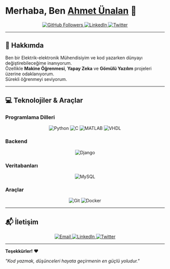 # Merhaba, Ben [Ahmet Ünalan](https://github.com/Ahmetunln) 👋

<p align="center">
  <a href="https://github.com/Ahmetunln">
    <img src="https://img.shields.io/github/followers/Ahmetunln?label=Takip%20Et&style=for-the-badge" alt="GitHub Followers"/>
  </a>
  <a href="https://www.linkedin.com/in/ahmet-ünalan-49343a251/">
    <img src="https://img.shields.io/badge/LinkedIn-0A66C2?style=for-the-badge&logo=linkedin&logoColor=white" alt="LinkedIn"/>
  </a>
  <a href="https://twitter.com/ahmetunalan3">
    <img src="https://img.shields.io/badge/Twitter-1DA1F2?style=for-the-badge&logo=twitter&logoColor=white" alt="Twitter"/>
  </a>
</p>


---

## 🚀 Hakkımda

Ben bir Elektrik-elektronik Mühendisiyim ve kod yazarken dünyayı değiştirebileceğime inanıyorum.  
Özellikle **Makine Öğrenmesi**, **Yapay Zeka** ve **Gömülü Yazılım** projeleri üzerine odaklanıyorum.  
Sürekli öğrenmeyi seviyorum.

---

## 💻 Teknolojiler & Araçlar

### Programlama Dilleri
<p align="center">
  <img src="https://img.shields.io/badge/Python-3776AB?style=for-the-badge&logo=python&logoColor=white" alt="Python"/>
  <img src="https://img.shields.io/badge/C-00599C?style=for-the-badge&logo=c&logoColor=white" alt="C"/>
  <img src="https://img.shields.io/badge/MATLAB-FF6F00?style=for-the-badge&logo=matlab&logoColor=white" alt="MATLAB"/>
  <img src="https://img.shields.io/badge/VHDL-000080?style=for-the-badge&logo=hdl&logoColor=white" alt="VHDL"/>
</p>

### Backend
<p align="center">
  <img src="https://img.shields.io/badge/Django-092E20?style=for-the-badge&logo=django&logoColor=white" alt="Django"/>
</p>

### Veritabanları
<p align="center">
  <img src="https://img.shields.io/badge/MySQL-4479A1?style=for-the-badge&logo=mysql&logoColor=white" alt="MySQL"/>
</p>

### Araçlar
<p align="center">
  <img src="https://img.shields.io/badge/Git-F05032?style=for-the-badge&logo=git&logoColor=white" alt="Git"/>
  <img src="https://img.shields.io/badge/Docker-2496ED?style=for-the-badge&logo=docker&logoColor=white" alt="Docker"/>
</p>

---

## 📬 İletişim

<p align="center">
  <a href="mailto:ahmet.unln@gmail.com">
    <img src="https://img.shields.io/badge/Email-ahmet.unln@gmail.com-D14836?style=for-the-badge&logo=gmail&logoColor=white" alt="Email"/>
  </a>
  <a href="https://www.linkedin.com/in/ahmet-ünalan-49343a251/">
    <img src="https://img.shields.io/badge/LinkedIn-Ahmet%20%C3%9Cnalan-0A66C2?style=for-the-badge&logo=linkedin&logoColor=white" alt="LinkedIn"/>
  </a>
  <a href="https://twitter.com/ahmetunalan3">
    <img src="https://img.shields.io/badge/Twitter-@ahmetunalan3-1DA1F2?style=for-the-badge&logo=twitter&logoColor=white" alt="Twitter"/>
  </a>
</p>

---

**Teşekkürler!** ❤️

*"Kod yazmak, düşünceleri hayata geçirmenin en güçlü yoludur."*
